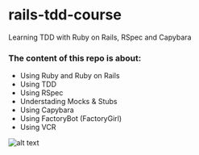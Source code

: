 # rails-tdd-course
Learning TDD with Ruby on Rails, RSpec and Capybara 

### The content of this repo is about:

  - Using Ruby and Ruby on Rails
  - Using TDD
  - Using RSpec
  - Understading Mocks & Stubs
  - Using Capybara
  - Using FactoryBot (FactoryGirl)
  - Using VCR

![alt text](https://i.imgur.com/06ypwJ1.jpg)
 
